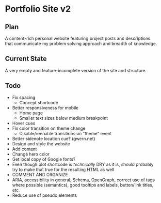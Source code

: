 # Portfolio Site v2

## Plan

A content-rich personal website featuring project posts and descriptions that communicate my problem solving approach and breadth of knowledge.

## Current State

A very empty and feature-incomplete version of the site and structure.

## Todo

- Fix spacing
    - Concept shortcode
- Better responsiveness for mobile
    - Home page
    - Smaller text sizes below medium breakpoint
- Hover cues
- Fix color transition on theme change
    - Disable/reenable transitions on "theme" event
- Better sidenote location cue? (gwern.net)
- Design and style the website
- Add content
- Change hero color
- Get local copy of Google fonts?
- Even though plot shortcode is *technically* DRY as it is, should probably try to make that true for the resulting HTML as well
- COMMENT AND ORGANIZE
- ARIA, accessibility in general, Schema, OpenGraph, correct use of tags where possible (semantics), good tooltips and labels, button/link titles, etc.
- Reduce use of pseudo elements